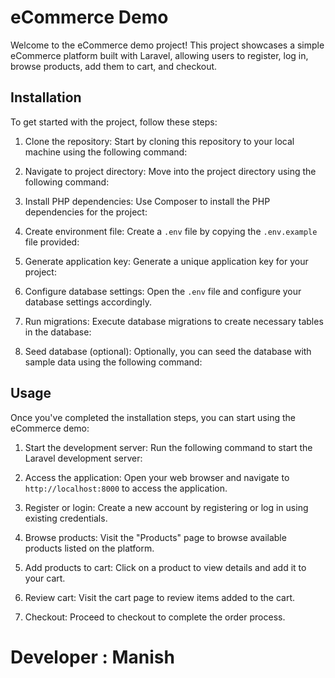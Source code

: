 # eCommerce Demo

Welcome to the eCommerce demo project! This project showcases a simple eCommerce platform built with Laravel, allowing users to register, log in, browse products, add them to cart, and checkout.

## Installation

To get started with the project, follow these steps:

1. Clone the repository: Start by cloning this repository to your local machine using the following command:

2. Navigate to project directory: Move into the project directory using the following command:

3. Install PHP dependencies: Use Composer to install the PHP dependencies for the project:

4. Create environment file: Create a `.env` file by copying the `.env.example` file provided:

5. Generate application key: Generate a unique application key for your project:

6. Configure database settings: Open the `.env` file and configure your database settings accordingly.

7. Run migrations: Execute database migrations to create necessary tables in the database:

8. Seed database (optional): Optionally, you can seed the database with sample data using the following command:

## Usage

Once you've completed the installation steps, you can start using the eCommerce demo:

1. Start the development server: Run the following command to start the Laravel development server:

2. Access the application: Open your web browser and navigate to `http://localhost:8000` to access the application.

3. Register or login: Create a new account by registering or log in using existing credentials.

4. Browse products: Visit the "Products" page to browse available products listed on the platform.

5. Add products to cart: Click on a product to view details and add it to your cart.

6. Review cart: Visit the cart page to review items added to the cart.

7. Checkout: Proceed to checkout to complete the order process.

# Developer : Manish
